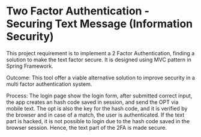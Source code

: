 # Two Factor Authentication - Securing Text Message (Information Security)

This project requirement is to implement a 2 Factor Authentication, finding a solution to make the text factor secure.
It is designed using MVC pattern in Spring Framework.

Outcome: This tool offer a viable alternative solution to improve security in a multi factor authentication system.

Process:
The login page show the login form, after submitted correct input, the app creates an hash code saved in session, and send the OPT via mobile text. The opt is also the key for the hash code, and it is verified by the browser and in case of a match, the user is authenticated.
If the text part is hacked, it is not possible to login due to the hash code saved in the browser session. Hence, the text part of the 2FA is made secure.

